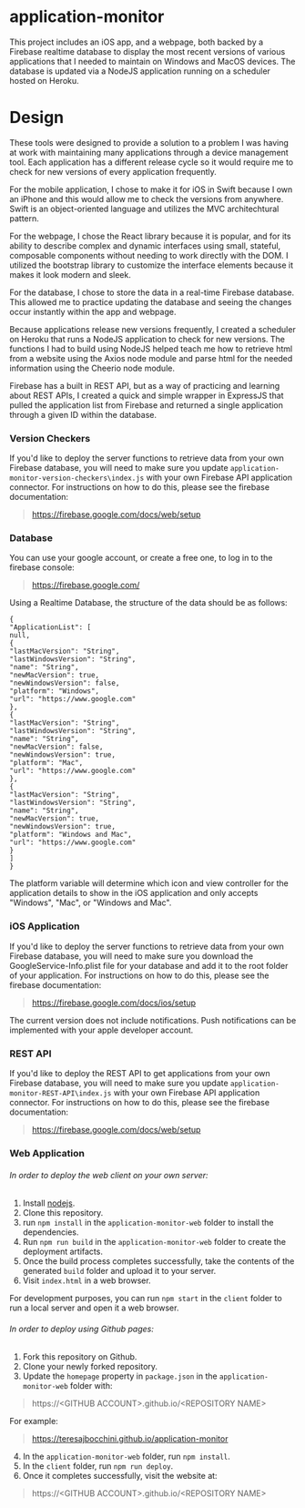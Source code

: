 # application-monitor

This project includes an iOS app, and a webpage, both backed by a Firebase realtime database to display the most recent versions of various applications that I needed to maintain on Windows and MacOS devices. The database is updated via a NodeJS application running on a scheduler hosted on Heroku.

# Design

These tools were designed to provide a solution to a problem I was having at work with maintaining many applications through a device management tool. Each application has a different release cycle so it would require me to check for new versions of every application frequently.

For the mobile application, I chose to make it for iOS in Swift because I own an iPhone and this would allow me to check the versions from anywhere. Swift is an object-oriented language and utilizes the MVC architechtural pattern.

For the webpage, I chose the React library because it is popular, and for its ability to describe complex and dynamic interfaces using small, stateful, composable components without needing to work directly with the DOM. I utilized the bootstrap library to customize the interface elements because it makes it look modern and sleek.

For the database, I chose to store the data in a real-time Firebase database. This allowed me to practice updating the database and seeing the changes occur instantly within the app and webpage.

Because applications release new versions frequently, I created a scheduler on Heroku that runs a NodeJS application to check for new versions. The functions I had to build using NodeJS helped teach me how to retrieve html from a website using the Axios node module and parse html for the needed information using the Cheerio node module.

Firebase has a built in REST API, but as a way of practicing and learning about REST APIs, I created a quick and simple wrapper in ExpressJS that pulled the application list from Firebase and returned a single application through a given ID within the database.

### Version Checkers

If you'd like to deploy the server functions to retrieve data from your own Firebase database, you will need to make sure you update `application-monitor-version-checkers\index.js` with your own Firebase API application connector. For instructions on how to do this, please see the firebase documentation:

> https://firebase.google.com/docs/web/setup

### Database

You can use your google account, or create a free one, to log in to the firebase console:

> https://firebase.google.com/

Using a Realtime Database, the structure of the data should be as follows:

```
{
"ApplicationList": [
null,
{
"lastMacVersion": "String",
"lastWindowsVersion": "String",
"name": "String",
"newMacVersion": true,
"newWindowsVersion": false,
"platform": "Windows",
"url": "https://www.google.com"
},
{
"lastMacVersion": "String",
"lastWindowsVersion": "String",
"name": "String",
"newMacVersion": false,
"newWindowsVersion": true,
"platform": "Mac",
"url": "https://www.google.com"
},
{
"lastMacVersion": "String",
"lastWindowsVersion": "String",
"name": "String",
"newMacVersion": true,
"newWindowsVersion": true,
"platform": "Windows and Mac",
"url": "https://www.google.com"
}
]
}
```

The platform variable will determine which icon and view controller for the application details to show in the iOS application and only accepts "Windows", "Mac", or "Windows and Mac".

### iOS Application

If you'd like to deploy the server functions to retrieve data from your own Firebase database, you will need to make sure you download the GoogleService-Info.plist file for your database and add it to the root folder of your application. For instructions on how to do this, please see the firebase documentation:

> https://firebase.google.com/docs/ios/setup

The current version does not include notifications. Push notifications can be implemented with your apple developer account.

### REST API

If you'd like to deploy the REST API to get applications from your own Firebase database, you will need to make sure you update `application-monitor-REST-API\index.js` with your own Firebase API application connector. For instructions on how to do this, please see the firebase documentation:

> https://firebase.google.com/docs/web/setup

### Web Application

###### In order to deploy the web client on your own server:

1. Install [nodejs](https://nodejs.org).
2. Clone this repository.
3. run `npm install` in the `application-monitor-web` folder to install the dependencies.
4. Run `npm run build` in the `application-monitor-web` folder to create the deployment artifacts.
5. Once the build process completes successfully, take the contents of the generated `build` folder and upload it to your server.
6. Visit `index.html` in a web browser.

For development purposes, you can run `npm start` in the `client` folder to run a local server and open it a web browser.

###### In order to deploy using Github pages:

1. Fork this repository on Github.
2. Clone your newly forked repository.
3. Update the `homepage` property in `package.json` in the `application-monitor-web` folder with:

> https://\<GITHUB ACCOUNT\>.github.io/\<REPOSITORY NAME\>

For example:

> https://teresajbocchini.github.io/application-monitor

4. In the `application-monitor-web` folder, run `npm install`.
5. In the `client` folder, run `npm run deploy`.
6. Once it completes successfully, visit the website at:

> https://\<GITHUB ACCOUNT\>.github.io/\<REPOSITORY NAME\>
